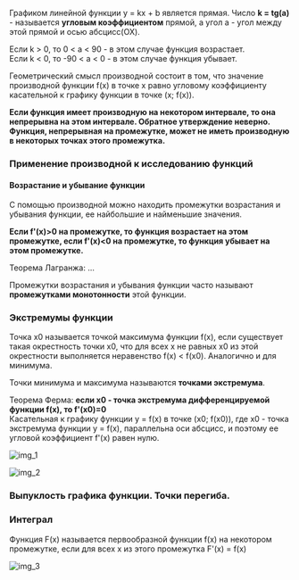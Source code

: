 Графиком линейной функции y = kx + b является прямая. Число **k = tg(a)** - называется **угловым коэффициентом** прямой, а угол а - угол между этой прямой и осью абсцисс(ОХ).  

Если k > 0, то 0 < a < 90 - в этом случае функция возрастает.  
Если k < 0, то -90 < a < 0 - в этом случае функция убывает.  

Геометрический смысл производной состоит в том, что значение производной функции f(x) в точке x равно угловому коэффициенту касательной к графику функции в точке (x; f(x)).  

**Если функция имеет производную на некотором интервале, то она непрерывна на этом интервале. Обратное утверждение неверно. Функция, непрерывная на промежутке, может не иметь производную в некоторых точках этого промежутка.**  

### Применение производной к исследованию функций  
#### Возрастание и убывание функции  
С помощью производной можно находить промежутки возрастания и убывания функции, ее найбольшие и найменьшие значения. 

**Если f'(x)>0 на промежутке, то функция возрастает на этом промежутке, если f'(x)<0 на промежутке, то функция убывает на этом промежутке.**  

Теорема Лагранжа: ...  

Промежутки возрастания и убывания функции часто называют **промежутками монотонности** этой функции.   

### Экстремумы функции  
Точка х0 называется точкой максимума функции f(x), если существует такая окрестность точки х0, что для всех x не равных х0 из этой окрестности выполняется неравенство f(x) < f(x0). Аналогично и для минимума.  

Точки минимума и максимума называются **точками экстремума**.  

Теорема Ферма: **если х0 - точка экстремума дифференцируемой функции f(x), то f'(x0)=0**  
Касательная к графику функции y = f(x) в точке (x0; f(x0)), где x0 - точка экстремума функции y = f(x), параллельна оси абсцисс, и поэтому ее угловой коэффициент f'(x) равен нулю.

![img_1](https://user-images.githubusercontent.com/35499834/46029305-4f034380-c0f3-11e8-9dd8-a0dbd9102f98.png)

![img_2](https://user-images.githubusercontent.com/35499834/46029334-66423100-c0f3-11e8-8362-4cd09880d546.png)

### Выпуклость графика функции. Точки перегиба.  


### Интеграл  
Функция F(x) называется первообразной функции f(x) на некотором промежутке, если для всех x из этого промежутка F'(x) = f(x)


![img_3](https://user-images.githubusercontent.com/35499834/46030996-fbdfbf80-c0f7-11e8-807a-db38715d2f14.png)
